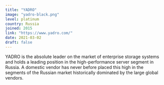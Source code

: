 ```yaml
---
title: "YADRO"
image: "yadro-black.png"
level: platinum
country: Russia
joined: 2015
link: "https://www.yadro.com/"
date: 2021-03-02
draft: false
---
```


YADRO is the absolute leader on the market of enterprise storage systems and holds a leading position in the high-performance server segment in Russia.
A domestic vendor has never before placed this high in the segments of the Russian market historically dominated by the large global vendors.
